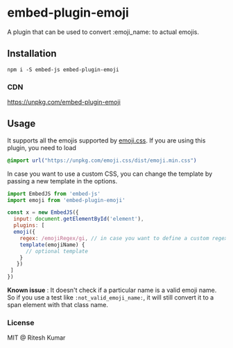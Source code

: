 # embed-plugin-emoji

A plugin that can be used to convert :emoji_name: to actual emojis.

## Installation
```
npm i -S embed-js embed-plugin-emoji
```

### CDN

https://unpkg.com/embed-plugin-emoji

## Usage
It supports all the emojis supported by [emoji.css](https://github.com/IonicaBizau/emoji.css). If you are using this plugin, you need to load
```css
@import url("https://unpkg.com/emoji.css/dist/emoji.min.css")
```
In case you want to use a custom CSS, you can change the template by
passing a new template in the options.

```js
import EmbedJS from 'embed-js'
import emoji from 'embed-plugin-emoji'

const x = new EmbedJS({
  input: document.getElementById('element'),
  plugins: [
  emoji({
    regex: /emojiRegex/gi, // in case you want to define a custom regex
    template(emojiName) {
      // optional template
    }
   })
 ]
})
```
**Known issue** : It doesn't check if a particular name is a valid emoji name. So if you use a test like `:not_valid_emoji_name:`, it will still convert it to
a span element with that class name.

### License
MIT @ Ritesh Kumar